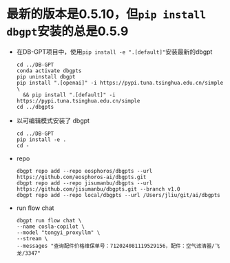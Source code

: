 # 最新的版本是0.5.10，但`pip install dbgpt`安装的总是0.5.9

* 在DB-GPT项目中，使用`pip install -e ".[default]"`安装最新的dbgpt
    ```shell
    cd ../DB-GPT
    conda activate dbgpts
    pip uninstall dbgpt
    pip install ".[openai]" -i https://pypi.tuna.tsinghua.edu.cn/simple \
      && pip install ".[default]" -i https://pypi.tuna.tsinghua.edu.cn/simple
    cd ../dbgpts
    ```
* 以可编辑模式安装了 dbgpt
  ```shell
  cd ../DB-GPT
  pip install -e .
  cd -
  ```

* repo
  ```shell
  dbgpt repo add --repo eosphoros/dbgpts --url https://github.com/eosphoros-ai/dbgpts.git
  dbgpt repo add --repo jisumanbu/dbgpts --url https://github.com/jisumanbu/dbgpts.git --branch v1.0
  dbgpt repo add --repo local/dbgpts --url /Users/jliu/git/ai/dbgpts
  ```

* run flow chat
  ```shell
  dbgpt run flow chat \
  --name cosla-copilot \
  --model "tongyi_proxyllm" \
  --stream \
  --messages "查询配件价格维保单号：712024081119529156，配件：空气滤清器/飞龙/3347"
  ```